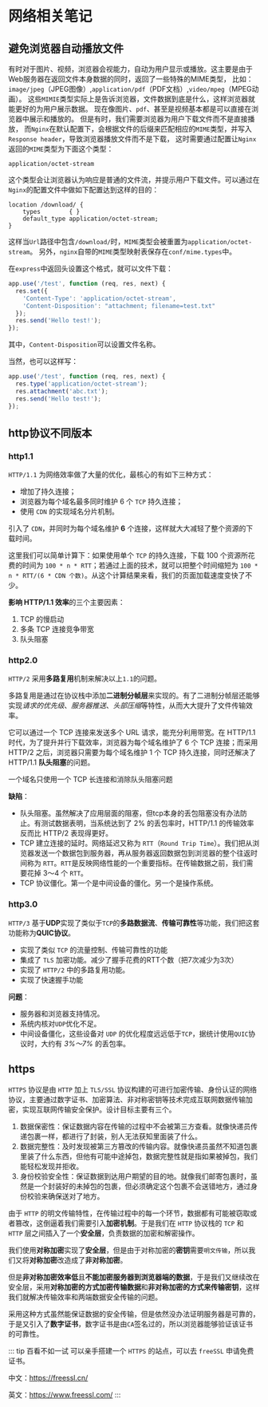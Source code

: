 <!-- https://www.zhihu.com/question/302412059?sort=created -->
# 网络相关笔记
## 避免浏览器自动播放文件
有时对于图片、视频，浏览器会视能力，自动为用户显示或播放。这主要是由于Web服务器在返回文件本身数据的同时，返回了一些特殊的MIME类型，
比如：`image/jpeg`（JPEG图像）,`application/pdf`（PDF文档）,`video/mpeg`（MPEG动画）。
这些`MIMIE`类型实际上是告诉浏览器，文件数据到底是什么，这样浏览器就能更好的为用户展示数据。
现在像图片、`pdf`、甚至是视频基本都是可以直接在浏览器中展示和播放的。
但是有时，我们需要浏览器为用户下载文件而不是直接播放，
而`Nginx`在默认配置下，会根据文件的后缀来匹配相应的`MIME`类型，并写入`Response header`，导致浏览器播放文件而不是下载，
这时需要通过配置让`Nginx`返回的`MIME`类型为下面这个类型：

`application/octet-stream`

这个类型会让浏览器认为响应是普通的文件流，并提示用户下载文件。可以通过在`Nginx`的配置文件中做如下配置达到这样的目的：

```
location /download/ {
    types        { }
    default_type application/octet-stream;
}
```
这样当`Url`路径中包含`/download/`时，`MIME`类型会被重置为`application/octet-stream`。
另外，`nginx`自带的`MIME`类型映射表保存在`conf/mime.types`中。

在`express`中返回头设置这个格式，就可以文件下载：

``` js
app.use('/test', function (req, res, next) {
  res.set({
    'Content-Type': 'application/octet-stream',
    'Content-Disposition': "attachment; filename=test.txt"
  });
  res.send('Hello test!');
});
```
其中，`Content-Disposition`可以设置文件名称。

当然，也可以这样写：
``` js
app.use('/test', function (req, res, next) {
  res.type('application/octet-stream');
  res.attachment('abc.txt');
  res.send('Hello test!');
});
```

## http协议不同版本

### http1.1
`HTTP/1.1` 为网络效率做了大量的优化，最核心的有如下三种方式：
- 增加了持久连接；
- 浏览器为每个域名最多同时维护 6 个 `TCP` 持久连接；
- 使用 `CDN` 的实现域名分片机制。

引入了 `CDN`，并同时为每个域名维护 **6** 个连接，这样就大大减轻了整个资源的下载时间。

这里我们可以简单计算下：如果使用单个 `TCP` 的持久连接，下载 100 个资源所花费的时间为 `100 * n * RTT`；若通过上面的技术，就可以把整个时间缩短为 `100 * n * RTT/(6 * CDN 个数)`。从这个计算结果来看，我们的页面加载速度变快了不少。

**影响 HTTP/1.1 效率**的三个主要因素：
1. TCP 的慢启动
2. 多条 TCP 连接竞争带宽
3. 队头阻塞

### http2.0
`HTTP/2` 采用**多路复用**机制来解决以上`1.1`的问题。

多路复用是通过在协议栈中添加**二进制分帧层**来实现的。有了二进制分帧层还能够实现*请求的优先级*、*服务器推送*、*头部压缩*等特性，从而大大提升了文件传输效率。

它可以通过一个 TCP 连接来发送多个 URL 请求，能充分利用带宽。在 HTTP/1.1 时代，为了提升并行下载效率，浏览器为每个域名维护了 6 个 TCP 连接；而采用 HTTP/2 之后，浏览器只需要为每个域名维护 1 个 TCP 持久连接，同时还解决了 HTTP/1.1 **队头阻塞**的问题。

一个域名只使用一个 TCP 长连接和消除队头阻塞问题

**缺陷**：
- 队头阻塞。虽然解决了应用层面的阻塞，但tcp本身的丢包阻塞没有办法防止。有测试数据表明，当系统达到了 2% 的丢包率时，HTTP/1.1 的传输效率反而比 HTTP/2 表现得更好。
- TCP 建立连接的延时。网络延迟又称为 `RTT`（`Round Trip Time`）。我们把从浏览器发送一个数据包到服务器，再从服务器返回数据包到浏览器的整个往返时间称为 `RTT`。`RTT`是反映网络性能的一个重要指标。在传输数据之前，我们需要花掉 3～4 个 `RTT`。
- TCP 协议僵化。第一个是中间设备的僵化。另一个是操作系统。

### http3.0
`HTTP/3` 基于**UDP**实现了类似于` TCP `的**多路数据流**、**传输可靠性**等功能，我们把这套功能称为**QUIC协议**。

- 实现了类似 `TCP` 的流量控制、传输可靠性的功能
- 集成了 `TLS` 加密功能。减少了握手花费的RTT个数（把7次减少为3次）
- 实现了 `HTTP/2` 中的多路复用功能。
- 实现了快速握手功能

**问题**：
- 服务器和浏览器支持情况。
- 系统内核对`UDP`优化不足。
- 中间设备僵化，这些设备对 `UDP` 的优化程度远远低于`TCP`，据统计使用`QUIC`协议时，大约有 *3%～7%* 的丢包率。

## https
`HTTPS` 协议是由 `HTTP` 加上 `TLS/SSL` 协议构建的可进行加密传输、身份认证的网络协议，主要通过数字证书、加密算法、非对称密钥等技术完成互联网数据传输加密，实现互联网传输安全保护。设计目标主要有三个。

1. 数据保密性：保证数据内容在传输的过程中不会被第三方查看。就像快递员传递包裹一样，都进行了封装，别人无法获知里面装了什么。
2. 数据完整性：及时发现被第三方篡改的传输内容。就像快递员虽然不知道包裹里装了什么东西，但他有可能中途掉包，数据完整性就是指如果被掉包，我们能轻松发现并拒收。
3. 身份校验安全性：保证数据到达用户期望的目的地。就像我们邮寄包裹时，虽然是一个封装好的未掉包的包裹，但必须确定这个包裹不会送错地方，通过身份校验来确保送对了地方。

由于 `HTTP` 的明文传输特性，在传输过程中的每一个环节，数据都有可能被窃取或者篡改，这倒逼着我们需要引入**加密机制**。于是我们在 `HTTP` 协议栈的 `TCP` 和 `HTTP` 层之间插入了一个**安全层**，负责数据的加密和解密操作。

我们使用**对称加密**实现了**安全层**，但是由于对称加密的**密钥**需要`明文传输`，所以我们又将**对称加密**改造成了**非对称加密**。

但是**非对称加密效率低**且**不能加密服务器到浏览器端的数据**，于是我们又继续改在安全层，采用**对称加密的方式加密传输数据**和**非对称加密的方式来传输密钥**，这样我们就解决传输效率和两端数据安全传输的问题。

采用这种方式虽然能保证数据的安全传输，但是依然没办法证明服务器是可靠的，于是又引入了**数字证书**，数字证书是由` CA `签名过的，所以浏览器能够验证该证书的可靠性。

::: tip 百看不如一试
可以亲手搭建一个 `HTTPS` 的站点，可以去 `freeSSL` 申请免费证书。

中文：https://freessl.cn/

英文：https://www.freessl.com/
:::